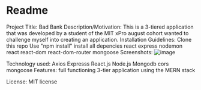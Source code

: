# Readme

Project Title: Bad Bank 
Description/Motivation: 
This is a 3-tiered application that was developed by a student of the MIT xPro august cohort 
wanted to challenge myself into creating an application. 
Installation Guidelines: 
	Clone this repo
  Use "npm install" 
  install all depencies 
  react
  express
  nodemon
  react
  react-dom 
  react-dom-router 
  mongoose
Screenshots: 
![image](https://github.com/abbasiumair/Readme/assets/113158547/8b2c3c73-e4a0-4bc1-aec1-4d0a365c5dcb)

Technology used: 
Axios
Expresss 
React.js
Node.js
Mongodb 
cors
mongoose
Features: full functioning 3-tier application using the MERN stack

License: MIT license 
